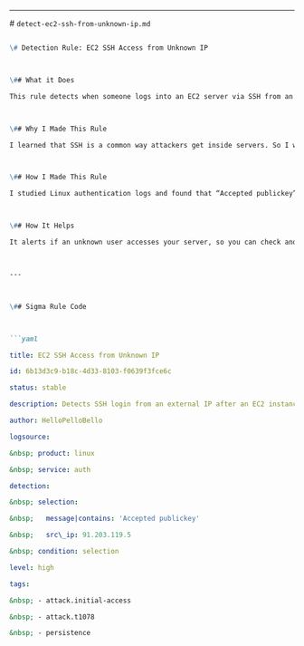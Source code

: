 

---



\# `detect-ec2-ssh-from-unknown-ip.md`



```markdown

\# Detection Rule: EC2 SSH Access from Unknown IP



\## What it Does

This rule detects when someone logs into an EC2 server via SSH from an IP address we don’t usually see (91.203.119.5). This usually means someone might have broken in.



\## Why I Made This Rule

I learned that SSH is a common way attackers get inside servers. So I wanted to catch any unusual login early, especially from the suspicious IP found in the attack.



\## How I Made This Rule

I studied Linux authentication logs and found that “Accepted publickey” messages show successful SSH logins. Then I filtered for the attacker IP. I checked public Sigma rules for SSH and made one specific to this project’s case.



\## How It Helps

It alerts if an unknown user accesses your server, so you can check and stop any possible attacks.



---



\## Sigma Rule Code



```yaml

title: EC2 SSH Access from Unknown IP

id: 6b13d3c9-b18c-4d33-8103-f0639f3fce6c

status: stable

description: Detects SSH login from an external IP after an EC2 instance was started.

author: HelloPelloBello

logsource:

&nbsp; product: linux

&nbsp; service: auth

detection:

&nbsp; selection:

&nbsp;   message|contains: 'Accepted publickey'

&nbsp;   src\_ip: 91.203.119.5

&nbsp; condition: selection

level: high

tags:

&nbsp; - attack.initial-access

&nbsp; - attack.t1078

&nbsp; - persistence




